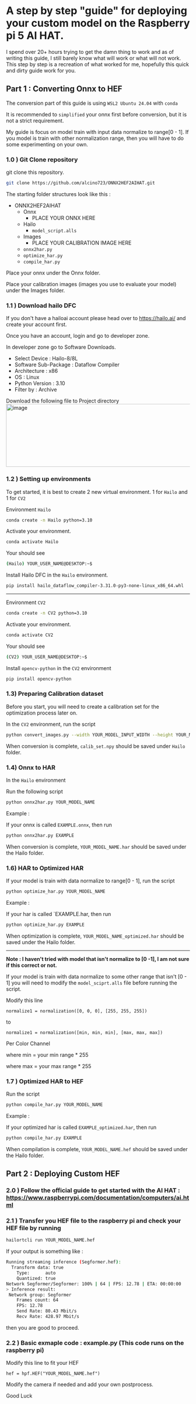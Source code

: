 # A step by step "guide" for deploying your custom model on the Raspberry pi 5 AI HAT. 

I spend over 20+ hours trying to get the damn thing to work and as of writing this guide, I still barely know what will work or what will not work. 
This step by step is a recreation of what worked for me, hopefully this quick and dirty guide work for you.

## Part 1 : Converting Onnx to HEF

The conversion part of this guide is using `WSL2 Ubuntu 24.04` with `conda`

It is recommended to `simplified` your onnx first before conversion, but it is not a strict requirement.

My guide is focus on model train with input data normalize to range[0 - 1]. If you model is train with other normalization range, then you will have to do some experimenting on your own. 

### 1.0 ) Git Clone repository

git clone this repository. 

```bash
git clone https://github.com/alcino723/ONNX2HEF2AIHAT.git
```

The starting folder structures look like this : 

- ONNX2HEF2AIHAT
  - Onnx
    - PLACE YOUR ONNX HERE
  - Hailo
    - `model_script.alls`
  - Images
    - PLACE YOUR CALIBRATION IMAGE HERE
  - `onnx2har.py`
  - `optimize_har.py`
  - `compile_har.py`

Place your onnx under the Onnx folder.

Place your calibration images (images you use to evaluate your model) under the Images folder. 

### 1.1 ) Download hailo DFC

If you don't have a hailoai account please head over to https://hailo.ai/ and create your account first.

Once you have an account, login and go to developer zone.

In developer zone go to Software Downloads.

 - Select Device : Hailo-8/8L
 - Software Sub-Package : Dataflow Compiler
 - Architecture : x86
 - OS : Linux
 - Python Version : 3.10
 - Filter by : Archive

Download the following file to Project directory
<img width="1994" height="172" alt="image" src="https://github.com/user-attachments/assets/edd078d5-3461-44ce-95df-1990e7bf9503" />


### 1.2 ) Setting up environments 

To get started, it is best to create 2 new virtual environment. 1 for `Hailo` and 1 for `CV2`

Environment `Hailo `

```bash
conda create -n Hailo python=3.10
```

Activate your environment.

```bash
conda activate Hailo
```

Your should see 

```bash 
(Hailo) YOUR_USER_NAME@DESKTOP:~$
```

Install Hailo DFC in the `Hailo` environment.

```bash 
pip install hailo_dataflow_compiler-3.31.0-py3-none-linux_x86_64.whl
```

---------------

Environment `CV2`

```bash
conda create -n CV2 python=3.10
```

Activate your environment.

```bash
conda activate CV2
```

Your should see 

```bash 
(CV2) YOUR_USER_NAME@DESKTOP:~$

```

Install `opencv-python` in the `CV2` environment

```bash
pip install opencv-python
```

### 1.3) Preparing Calibration dataset 

Before you start, you will need to create a calibration set for the optimization process later on. 

In the `CV2` environment, run the script

```bash
python convert_images.py --width YOUR_MODEL_INPUT_WIDTH --height YOUR_MODEL_INPUT_HEIGHT
```

When conversion is complete, `calib_set.npy` should be saved under `Hailo` folder.

### 1.4) Onnx to HAR

In the `Hailo` environment

Run the following script

```bash
python onnx2har.py YOUR_MODEL_NAME
```

Example :

If your onnx is called `EXAMPLE.onnx`, then run

```bash
python onnx2har.py EXAMPLE
```

When conversion is complete, `YOUR_MODEL_NAME.har` should be saved under the Hailo folder.

### 1.6) HAR to Optimized HAR 

If your model is train with data normalize to range[0 - 1], run the script

```bash
python optimize_har.py YOUR_MODEL_NAME
```

Example :

If your har is called `EXAMPLE.har, then run

```bash
python optimize_har.py EXAMPLE
```

When optimization is complete, `YOUR_MODEL_NAME_optimized.har` should be saved under the Hailo folder.

------------

**Note : I haven't tried with model that isn't normalize to [0 -1], I am not sure if this correct or not.**

If your model is train with data normalize to some other range that isn't [0 - 1] you will need to modify the `model_sciprt.alls` file before running the script. 

Modify this line 

`normalize1 = normalization([0, 0, 0], [255, 255, 255])`

to 

`normalize1 = normalization([min, min, min], [max, max, max])` 

Per Color Channel

where min = your min range * 255

where max = your max range * 255

### 1.7 ) Optimized HAR to HEF 

Run the script

```bash
python compile_har.py YOUR_MODEL_NAME
```

Example :

If your optimized har is called `EXAMPLE_optimized.har`, then run

```bash
python compile_har.py EXAMPLE
```

When compilation is complete, `YOUR_MODEL_NAME.hef` should be saved under the Hailo folder.

## Part 2 : Deploying Custom HEF

### 2.0 ) Follow the official guide to get started with the AI HAT : https://www.raspberrypi.com/documentation/computers/ai.html

### 2.1 ) Transfer you HEF file to the raspberry pi and check your HEF file by running 

```bash
hailortcli run YOUR_MODEL_NAME.hef
```

If your output is something like :

```bash
Running streaming inference (Segformer.hef):
  Transform data: true
    Type:      auto
    Quantized: true
Network Segformer/Segformer: 100% | 64 | FPS: 12.78 | ETA: 00:00:00
> Inference result:
 Network group: Segformer
    Frames count: 64
    FPS: 12.78
    Send Rate: 80.43 Mbit/s
    Recv Rate: 428.97 Mbit/s
```

then you are good to proceed.

### 2.2 ) Basic exmaple code : example.py (This code runs on the raspberry pi)

Modify this line to fit your HEF

`hef = hpf.HEF("YOUR_MODEL_NAME.hef")`

Modify the camera if needed and add your own postprocess.

Good Luck


